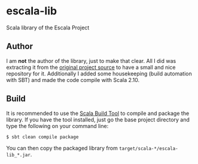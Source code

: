 escala-lib
==========

Scala library of the Escala Project

Author
------
I am **not** the author of the library, just to make that clear. All I did was
extracting it from the [original project
source](https://github.com/guidosalva/EScala) to have a small and nice
repository for it. Additionally I added some housekeeping (build automation
with SBT) and made the code compile with Scala 2.10.

Build
-----
It is recommended to use the [Scala Build Tool](http://www.scala-sbt.org/) to
compile and package the library. If you have the tool installed, just go the
base project directory and type the following on your command line:

    $ sbt clean compile package

You can then copy the packaged library from `target/scala-*/escala-lib_*.jar`.

